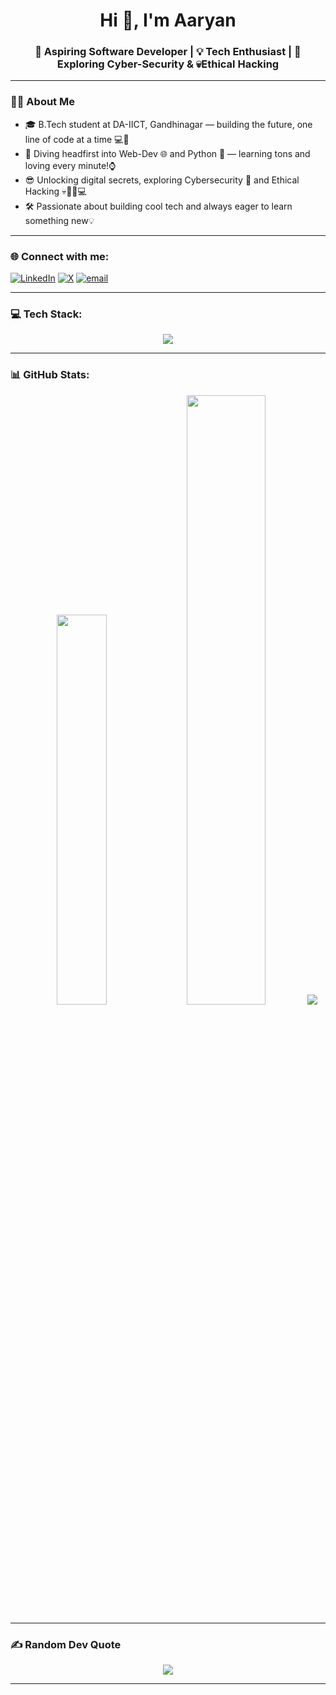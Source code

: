 <h1 align="center">Hi 👋, I'm Aaryan</h1>
<h3 align="center">🚀 Aspiring Software Developer | 💡 Tech Enthusiast | 🔎 Exploring Cyber-Security & 💀Ethical Hacking</h3>

---

### 👨‍💻 **About Me**

- 🎓 B.Tech student at DA-IICT, Gandhinagar — building the future, one line of code at a time 💻🚀 
- 🔎 Diving headfirst into Web-Dev 🌐 and Python 🐍 — learning tons and loving every minute!⌚
- 😎 Unlocking digital secrets, exploring Cybersecurity 🔐 and Ethical Hacking 💀🕵️‍♂️💻
- 🛠️ Passionate about building cool tech and always eager to learn something new💡

---

### 🌐 Connect with me:
[![LinkedIn](https://skillicons.dev/icons?i=linkedin)](https://www.linkedin.com/in/aaryan-modi-5153b3315/) [![X](https://skillicons.dev/icons?i=twitter)](https://x.com/AaryanSpdev) [![email](https://skillicons.dev/icons?i=gmail)](mailto:aaryan.spdev@gmail.com) 

---

### 💻 Tech Stack:
<div align = "center">
  <img src="https://skillicons.dev/icons?i=html,css,js,c,cpp,md,py,linux,git,github" />
</div>

---

### 📊 GitHub Stats:
<div align="center">
  <img width = "40%" src="https://github-readme-stats.vercel.app/api?username=Aaryan-Modi&theme=neon&hide_border=false&include_all_commits=true&count_private=false" />
  <img width = "50%" src="https://nirzak-streak-stats.vercel.app/?user=Aaryan-Modi&theme=neon&hide_border=false" />
  <img src="https://github-readme-stats.vercel.app/api/top-langs/?username=Aaryan-Modi&theme=neon&hide_border=false&include_all_commits=true&count_private=false&layout=compact" />
</div>

---

### ✍️ Random Dev Quote

<div align="center">
  <img height = auto src="https://quotes-github-readme.vercel.app/api?type=horizontal&theme=radical" />
</div>

---
